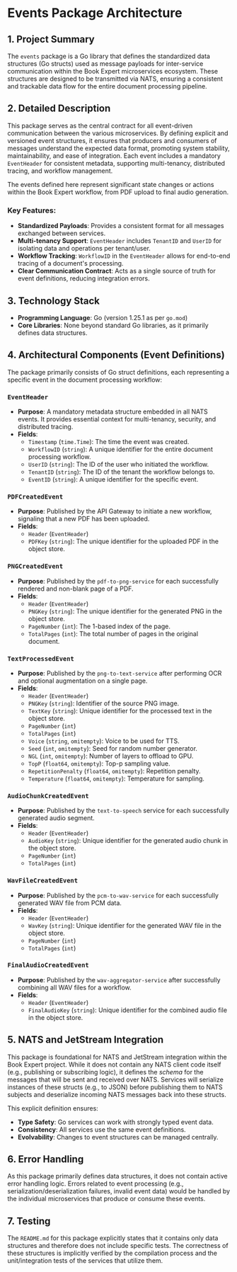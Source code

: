 # Events Package Architecture

## 1. Project Summary

The `events` package is a Go library that defines the standardized data structures (Go structs) used as message payloads for inter-service communication within the Book Expert microservices ecosystem. These structures are designed to be transmitted via NATS, ensuring a consistent and trackable data flow for the entire document processing pipeline.

## 2. Detailed Description

This package serves as the central contract for all event-driven communication between the various microservices. By defining explicit and versioned event structures, it ensures that producers and consumers of messages understand the expected data format, promoting system stability, maintainability, and ease of integration. Each event includes a mandatory `EventHeader` for consistent metadata, supporting multi-tenancy, distributed tracing, and workflow management.

The events defined here represent significant state changes or actions within the Book Expert workflow, from PDF upload to final audio generation.

### Key Features:
-   **Standardized Payloads**: Provides a consistent format for all messages exchanged between services.
-   **Multi-tenancy Support**: `EventHeader` includes `TenantID` and `UserID` for isolating data and operations per tenant/user.
-   **Workflow Tracking**: `WorkflowID` in the `EventHeader` allows for end-to-end tracing of a document's processing.
-   **Clear Communication Contract**: Acts as a single source of truth for event definitions, reducing integration errors.

## 3. Technology Stack

-   **Programming Language**: Go (version 1.25.1 as per `go.mod`)
-   **Core Libraries**: None beyond standard Go libraries, as it primarily defines data structures.

## 4. Architectural Components (Event Definitions)

The package primarily consists of Go struct definitions, each representing a specific event in the document processing workflow:

### `EventHeader`
-   **Purpose**: A mandatory metadata structure embedded in all NATS events. It provides essential context for multi-tenancy, security, and distributed tracing.
-   **Fields**:
    -   `Timestamp` (`time.Time`): The time the event was created.
    -   `WorkflowID` (`string`): A unique identifier for the entire document processing workflow.
    -   `UserID` (`string`): The ID of the user who initiated the workflow.
    -   `TenantID` (`string`): The ID of the tenant the workflow belongs to.
    -   `EventID` (`string`): A unique identifier for the specific event.

### `PDFCreatedEvent`
-   **Purpose**: Published by the API Gateway to initiate a new workflow, signaling that a new PDF has been uploaded.
-   **Fields**:
    -   `Header` (`EventHeader`)
    -   `PDFKey` (`string`): The unique identifier for the uploaded PDF in the object store.

### `PNGCreatedEvent`
-   **Purpose**: Published by the `pdf-to-png-service` for each successfully rendered and non-blank page of a PDF.
-   **Fields**:
    -   `Header` (`EventHeader`)
    -   `PNGKey` (`string`): The unique identifier for the generated PNG in the object store.
    -   `PageNumber` (`int`): The 1-based index of the page.
    -   `TotalPages` (`int`): The total number of pages in the original document.

### `TextProcessedEvent`
-   **Purpose**: Published by the `png-to-text-service` after performing OCR and optional augmentation on a single page.
-   **Fields**:
    -   `Header` (`EventHeader`)
    -   `PNGKey` (`string`): Identifier of the source PNG image.
    -   `TextKey` (`string`): Unique identifier for the processed text in the object store.
    -   `PageNumber` (`int`)
    -   `TotalPages` (`int`)
    -   `Voice` (`string`, `omitempty`): Voice to be used for TTS.
    -   `Seed` (`int`, `omitempty`): Seed for random number generator.
    -   `NGL` (`int`, `omitempty`): Number of layers to offload to GPU.
    -   `TopP` (`float64`, `omitempty`): Top-p sampling value.
    -   `RepetitionPenalty` (`float64`, `omitempty`): Repetition penalty.
    -   `Temperature` (`float64`, `omitempty`): Temperature for sampling.

### `AudioChunkCreatedEvent`
-   **Purpose**: Published by the `text-to-speech` service for each successfully generated audio segment.
-   **Fields**:
    -   `Header` (`EventHeader`)
    -   `AudioKey` (`string`): Unique identifier for the generated audio chunk in the object store.
    -   `PageNumber` (`int`)
    -   `TotalPages` (`int`)

### `WavFileCreatedEvent`
-   **Purpose**: Published by the `pcm-to-wav-service` for each successfully generated WAV file from PCM data.
-   **Fields**:
    -   `Header` (`EventHeader`)
    -   `WavKey` (`string`): Unique identifier for the generated WAV file in the object store.
    -   `PageNumber` (`int`)
    -   `TotalPages` (`int`)

### `FinalAudioCreatedEvent`
-   **Purpose**: Published by the `wav-aggregator-service` after successfully combining all WAV files for a workflow.
-   **Fields**:
    -   `Header` (`EventHeader`)
    -   `FinalAudioKey` (`string`): Unique identifier for the combined audio file in the object store.

## 5. NATS and JetStream Integration

This package is foundational for NATS and JetStream integration within the Book Expert project. While it does not contain any NATS client code itself (e.g., publishing or subscribing logic), it defines the *schema* for the messages that will be sent and received over NATS. Services will serialize instances of these structs (e.g., to JSON) before publishing them to NATS subjects and deserialize incoming NATS messages back into these structs.

This explicit definition ensures:
-   **Type Safety**: Go services can work with strongly typed event data.
-   **Consistency**: All services use the same event definitions.
-   **Evolvability**: Changes to event structures can be managed centrally.

## 6. Error Handling

As this package primarily defines data structures, it does not contain active error handling logic. Errors related to event processing (e.g., serialization/deserialization failures, invalid event data) would be handled by the individual microservices that produce or consume these events.

## 7. Testing

The `README.md` for this package explicitly states that it contains only data structures and therefore does not include specific tests. The correctness of these structures is implicitly verified by the compilation process and the unit/integration tests of the services that utilize them.